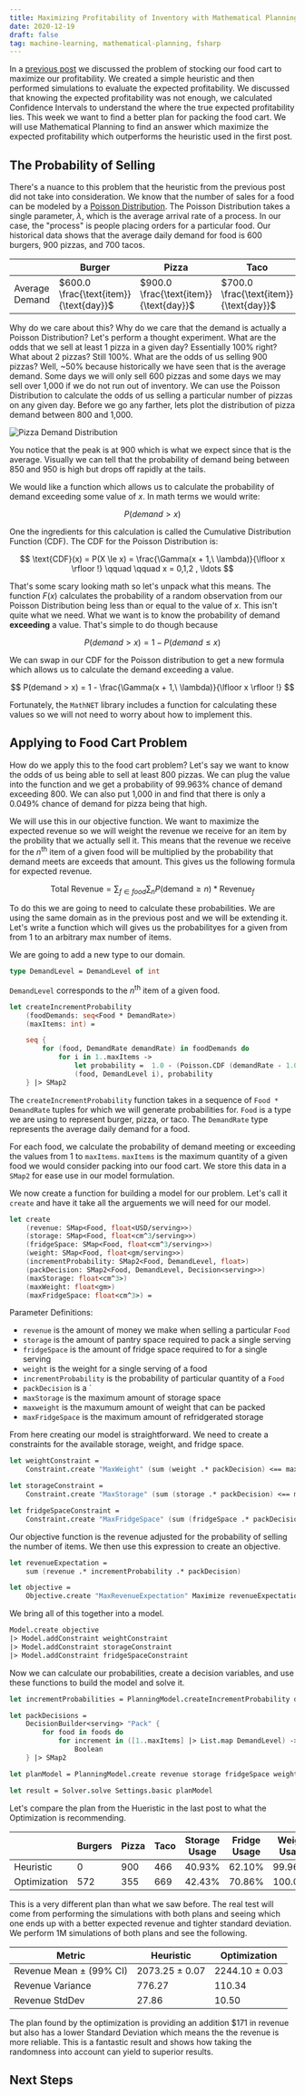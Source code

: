 ```yaml
---
title: Maximizing Profitability of Inventory with Mathematical Planning and Machine Learning in F# - Part 2
date: 2020-12-19
draft: false
tag: machine-learning, mathematical-planning, fsharp
---
```


In a [previous post](2020-12-14.md) we discussed the problem of stocking our food cart to maximize our profitability. We created a simple heuristic and then performed simulations to evaluate the expected profitability. We discussed that knowing the expected profitability was not enough, we calculated Confidence Intervals to understand the where the true expected profitability lies. This week we want to find a better plan for packing the food cart. We will use Mathematical Planning to find an answer which maximize the expected profitability which outperforms the heuristic used in the first post.

## The Probability of Selling

There's a nuance to this problem that the heuristic from the previous post did not take into consideration. We know that the number of sales for a food can be modeled by a [Poisson Distribution](https://en.wikipedia.org/wiki/Poisson_distribution). The Poisson Distribution takes a single parameter, $\lambda$, which is the average arrival rate of a process. In our case, the "process" is people placing orders for a particular food. Our historical data shows that the average daily demand for food is 600 burgers, 900 pizzas, and 700 tacos.

|    | Burger | Pizza | Taco |
|----|--------|-------|------|
| Average Demand | $600.0 \frac{\text{item}}{\text{day}}$ | $900.0 \frac{\text{item}}{\text{day}}$ | $700.0 \frac{\text{item}}{\text{day}}$ |

Why do we care about this? Why do we care that the demand is actually a Poisson Distribution? Let's perform a thought experiment. What are the odds that we sell at least 1 pizza in a given day? Essentially 100% right? What about 2 pizzas? Still 100%. What are the odds of us selling 900 pizzas? Well, ~50% because historically we have seen that is the average demand. Some days we will only sell 600 pizzas and some days we may sell over 1,000 if we do not run out of inventory. We can use the Poisson Distribution to calculate the odds of us selling a particular number of pizzas on any given day. Before we go any farther, lets plot the distribution of pizza demand between 800 and 1,000.

![Pizza Demand Distribution](/img/2020-12-21-demand-distribution.png)

You notice that the peak is at 900 which is what we expect since that is the average. Visually we can tell that the probability of demand being between 850 and 950 is high but drops off rapidly at the tails.

We would like a function which allows us to calculate the probability of demand exceeding some value of $x$. In math terms we would write:

$$
P(demand > x)
$$

One the ingredients for this calculation is called the Cumulative Distribution Function (CDF). The CDF for the Poisson Distribution is:

$$
\text{CDF}(x) = P(X \le x) = \frac{\Gamma(x + 1,\  \lambda)}{\lfloor x \rfloor !} \qquad \qquad x = 0,1,2 , \ldots
$$

That's some scary looking math so let's unpack what this means. The function $F(x)$ calculates the probability of a random observation from our Poisson Distribution being less than or equal to the value of $x$. This isn't quite what we need. What we want is to know the probability of demand **exceeding** a value. That's simple to do though because

$$
P(demand > x) = 1 - P(demand \leq x)
$$

We can swap in our CDF for the Poisson distribution to get a new formula which allows us to calculate the demand exceeding a value.

$$
P(demand > x) = 1 - \frac{\Gamma(x + 1,\  \lambda)}{\lfloor x \rfloor !}
$$

Fortunately, the `MathNET` library includes a function for calculating these values so we will not need to worry about how to implement this.

## Applying to Food Cart Problem

How do we apply this to the food cart problem? Let's say we want to know the odds of us being able to sell at least 800 pizzas. We can plug the value into the function and we get a probability of 99.963% chance of demand exceeding 800. We can also put 1,000 in and find that there is only a 0.049% chance of demand for pizza being that high.

We will use this in our objective function. We want to maximize the expected revenue so we will weight the revenue we receive for an item by the probility that we actually sell it. This means that the revenue we receive for the $n^\text{th}$ item of a given food will be multiplied by the probability that demand meets are exceeds that amount. This gives us the following formula for expected revenue.

$$
\text{Total Revenue} = \sum_{f \in food}\sum_{n} P(\text{demand} \ge n) * \text{Revenue}_{f}
$$

To do this we are going to need to calculate these probabilities. We are using the same domain as in the previous post and we will be extending it. Let's write a function which will gives us the probabilityes for a given from from 1 to an arbitrary max number of items.

We are going to add a new type to our domain.

```fsharp
type DemandLevel = DemandLevel of int
```

`DemandLevel` corresponds to the $n^\text{th}$ item of a given food.

```fsharp
let createIncrementProbability
    (foodDemands: seq<Food * DemandRate>)
    (maxItems: int) =

    seq {
        for (food, DemandRate demandRate) in foodDemands do
            for i in 1..maxItems ->
                let probability =  1.0 - (Poisson.CDF (demandRate - 1.0, (float i)))
                (food, DemandLevel i), probability
    } |> SMap2
```

The `createIncrementProbability` function takes in a sequence of `Food * DemandRate` tuples for which we will generate probabilities for. `Food` is a type we are using to represent burger, pizza, or taco. The `DemandRate` type represents the average daily demand for a food.

For each food, we calculate the probability of demand meeting or exceeding the values from 1 to `maxItems`. `maxItems` is the maximum quantity of a given food we would consider packing into our food cart. We store this data in a `SMap2` for ease use in our model formulation.

We now create a function for building a model for our problem. Let's call it `create` and have it take all the arguements we will need for our model.

```fsharp
let create 
    (revenue: SMap<Food, float<USD/serving>>)
    (storage: SMap<Food, float<cm^3/serving>>)
    (fridgeSpace: SMap<Food, float<cm^3/serving>>)
    (weight: SMap<Food, float<gm/serving>>)
    (incrementProbability: SMap2<Food, DemandLevel, float>)
    (packDecision: SMap2<Food, DemandLevel, Decision<serving>>)
    (maxStorage: float<cm^3>)
    (maxWeight: float<gm>)
    (maxFridgeSpace: float<cm^3>) =
```

Parameter Definitions:

* `revenue` is the amount of money we make when selling a particular `Food`
* `storage` is the amount of pantry space required to pack a single serving
* `fridgeSpace` is the amount of fridge space required to for a single serving
* `weight` is the weight for a single serving of a food
* `incrementProbability` is the probability of particular quantity of a `Food`
* `packDecision` is a `
* `maxStorage` is the maximum amount of storage space
* `maxweight` is the maxumum amount of weight that can be packed
* `maxFridgeSpace` is the maximum amount of refridgerated storage

From here creating our model is straightforward. We need to create a constraints for the available storage, weight, and fridge space.

```fsharp
let weightConstraint =
    Constraint.create "MaxWeight" (sum (weight .* packDecision) <== maxWeight)

let storageConstraint =
    Constraint.create "MaxStorage" (sum (storage .* packDecision) <== maxStorage)

let fridgeSpaceConstraint =
    Constraint.create "MaxFridgeSpace" (sum (fridgeSpace .* packDecision) <== maxFridgeSpace)
```

Our objective function is the revenue adjusted for the probability of selling the number of items. We then use this expression to create an objective.

```fsharp
let revenueExpectation =
    sum (revenue .* incrementProbability .* packDecision)

let objective =
    Objective.create "MaxRevenueExpectation" Maximize revenueExpectation
```

We bring all of this together into a model.

```fsharp
Model.create objective
|> Model.addConstraint weightConstraint
|> Model.addConstraint storageConstraint
|> Model.addConstraint fridgeSpaceConstraint
```

Now we can calculate our probabilities, create a decision variables, and use these functions to build the model and solve it.

```fsharp
let incrementProbabilities = PlanningModel.createIncrementProbability demandRates maxItems

let packDecisions =
    DecisionBuilder<serving> "Pack" {
        for food in foods do
            for increment in ([1..maxItems] |> List.map DemandLevel) ->
                Boolean
    } |> SMap2

let planModel = PlanningModel.create revenue storage fridgeSpace weight incrementProbabilities packDecisions maxStorage maxWeight maxFridge

let result = Solver.solve Settings.basic planModel
```

Let's compare the plan from the Hueristic in the last post to what the Optimization is recommending.

|   | Burgers | Pizza | Taco | Storage Usage | Fridge Usage | Weight Usage |
|---|---|---|---|---|---|---|
| Heuristic | 0 | 900 | 466 | 40.93% | 62.10% | 99.96% |
| Optimization | 572 | 355 | 669 | 42.43% | 70.86% | 100.00% |

This is a very different plan than what we saw before. The real test will come from performing the simulations with both plans and seeing which one ends up with a better expected revenue and tighter standard deviation. We perform 1M simulations of both plans and see the following.

| Metric | Heuristic | Optimization |
|---|---|---|
| Revenue Mean ± (99% CI) | 2073.25 ± 0.07 | 2244.10 ± 0.03 |
| Revenue Variance        | 776.27         | 110.34         |
| Revenue StdDev          | 27.86          | 10.50          |

The plan found by the optimization is providing an addition $171 in revenue but also has a lower Standard Deviation which means the the revenue is more reliable. This is a fantastic result and shows how taking the randomness into account can yield to superior results.

## Next Steps


